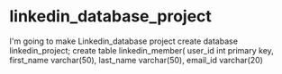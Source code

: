 # linkedin_database_project
I'm going to make Linkedin_database project 
create database linkedin_project;
create table linkedin_member(
user_id int primary key,
first_name varchar(50),
last_name varchar(50),
email_id varchar(20)
